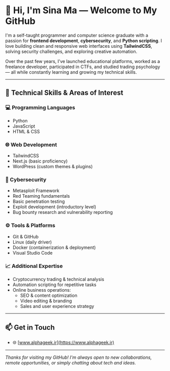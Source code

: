 # 👋 Hi, I'm Sina Ma — Welcome to My GitHub

I'm a self-taught programmer and computer science graduate with a passion for **frontend development**, **cybersecurity**, and **Python scripting**. I love building clean and responsive web interfaces using **TailwindCSS**, solving security challenges, and exploring creative automation.

Over the past few years, I’ve launched educational platforms, worked as a freelance developer, participated in CTFs, and studied trading psychology — all while constantly learning and growing my technical skills.

---

## 🔧 Technical Skills & Areas of Interest

### 💻 Programming Languages
- Python
- JavaScript
- HTML & CSS

### 🌐 Web Development
- TailwindCSS
- Next.js (basic proficiency)
- WordPress (custom themes & plugins)

### 🔐 Cybersecurity
- Metasploit Framework
- Red Teaming fundamentals
- Basic penetration testing
- Exploit development (introductory level)
- Bug bounty research and vulnerability reporting

### ⚙️ Tools & Platforms
- Git & GitHub
- Linux (daily driver)
- Docker (containerization & deployment)
- Visual Studio Code

### 📈 Additional Expertise
- Cryptocurrency trading & technical analysis
- Automation scripting for repetitive tasks
- Online business operations:
  - SEO & content optimization
  - Video editing & branding
  - Sales and user experience strategy

---

## 📫 Get in Touch


- 🌐 [www.alphageek.ir](https://www.alphageek.ir)

---

_Thanks for visiting my GitHub! I'm always open to new collaborations, remote opportunities, or simply chatting about tech and ideas._
